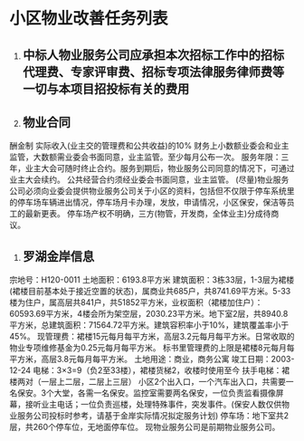 # 小区物业改善任务列表

1. ## 中标人物业服务公司应承担本次招标工作中的招标代理费、专家评审费、招标专项法律服务律师费等一切与本项目招投标有关的费用
1. ## 物业合同
酬金制 实际收入(业主交的管理费和公共收益)的10%
财务上小数额业委会和业主监管，大数额需业委会书面同意，业主监管。至少每月公布一次。
服务年限：三年，业主大会可随时终止合约。服务到期后，物业服务公司同意的情况下，可通过业主大会续约。
公共经营合约须经业委会书面同意，业主监管。
(尽量)物业服务公司必须向业委会提供物业服务公司关于小区的资料，包括但不仅限于停车系统里的停车场车辆进出情况，停车场月卡办理，发放，申请情况，小区保安，保洁等员工的最新更表。
停车场产权不明确，三方(物管，开发商，全体业主)分成待商议。
1. ## 罗湖金岸信息
宗地号：H120-0011
土地面积：6193.8平方米
建筑面积：3栋33层，1-3层为裙楼(裙楼目前基本处于接近空置的状态)，属商业共685户，共8741.69平方米。5-33楼为住户，属高层共841户，共51852平方米，业权面积（裙楼加住户）：60593.69平方米，4楼会所为架空层，2030.23平方米。地下室2层，共8940.8平方米，总建筑面积：71564.72平方米。建筑容积率小于10%，建筑覆盖率小于45%。
现管理费：裙楼15元每月每平方米，高层3.2元每月每平方米。日常收取的物业专项维修基金为0.25元每月每平方米。
标书里管理费的上限是裙楼8元每月每平方米，高层3.8元每月每平方米。
土地用途：商业，商务公寓
竣工日期：2003-12-24
电梯：3×3=9（负2至33楼），裙楼货梯2，收楼时使用至今
扶手电梯：裙楼两对（一层上二层，二层上三层）
小区2个出入口，一个汽车出入口，共需要一名保安。3个大堂，各需一名保安。监控室需要两名保安，一位负责监看摄像屏幕，接听业主电话；一位负责巡楼，处理特殊事件，突发事件。(保安人数仅供物业服务公司投标时参考，请基于金岸实际情况拟定服务计划)
停车场：地下室共2层，共260个停车位，无地面停车位。
现物业服务公司是前期物业服务公司。